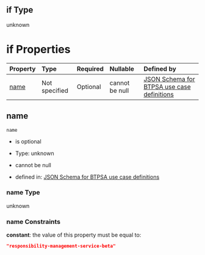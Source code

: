 ## if Type

unknown

# if Properties

| Property      | Type          | Required | Nullable       | Defined by                                                                                                                                                                                                          |
| :------------ | :------------ | :------- | :------------- | :------------------------------------------------------------------------------------------------------------------------------------------------------------------------------------------------------------------ |
| [name](#name) | Not specified | Optional | cannot be null | [JSON Schema for BTPSA use case definitions](btpsa-usecase-properties-services-items-allof-1-then-allof-101-if-properties-name.md "undefined#/properties/services/items/allOf/1/then/allOf/101/if/properties/name") |

## name



`name`

*   is optional

*   Type: unknown

*   cannot be null

*   defined in: [JSON Schema for BTPSA use case definitions](btpsa-usecase-properties-services-items-allof-1-then-allof-101-if-properties-name.md "undefined#/properties/services/items/allOf/1/then/allOf/101/if/properties/name")

### name Type

unknown

### name Constraints

**constant**: the value of this property must be equal to:

```json
"responsibility-management-service-beta"
```

